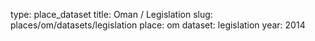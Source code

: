 type: place_dataset
title: Oman / Legislation
slug: places/om/datasets/legislation
place: om
dataset: legislation
year: 2014
